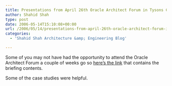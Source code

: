 ```yaml
---
title: Presentations from April 26th Oracle Architect Forum in Tysons Corner
author: Shahid Shah
type: post
date: 2006-05-14T15:10:08+00:00
url: /2006/05/14/presentations-from-april-26th-oracle-architect-forum-in-tysons-corner/
categories:
  - 'Shahid Shah Architecture &amp; Engineering Blog'

---
```

Some of you may not have had the opportunity to attend the Oracle Architect Forum a couple of weeks go so [here&#8217;s the link][1] that contains the briefing contents. 

Some of the case studies were helpful.

 [1]: http://www.oracle.com/events/architectforum/oaf_06q4_presentations.html